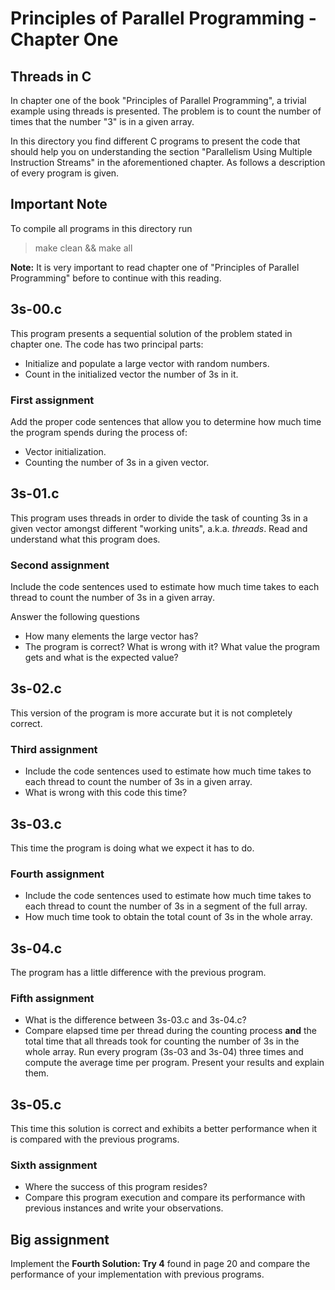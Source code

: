 # Principles of Parallel Programming - Chapter One
## Threads in C

In chapter one of the book "Principles of Parallel Programming", a trivial example using threads is presented. The problem is to count the number of times that the number "3" is in a given array.

In this directory you find different C programs to present the code that should help you on understanding the section "Parallelism Using Multiple Instruction Streams" in the aforementioned chapter. As follows a description of every program is given.

## Important Note

To compile all programs in this directory run

> make clean && make all

**Note:** It is very important to read chapter one of "Principles of Parallel Programming" before to continue with this reading.

<!--
**Note:** These programs were run in a computer having 8 GB of RAM
-->

## 3s-00.c

This program presents a sequential solution of the problem stated in chapter one. The code has two principal parts:

- Initialize and populate a large vector with random numbers.
- Count in the initialized vector the number of 3s in it.

### First assignment 

Add the proper code sentences that allow you to determine how much time the program spends during the process of:

- Vector initialization.
- Counting the number of 3s in a given vector.

## 3s-01.c

This program uses threads in order to divide the task of counting 3s in a given vector amongst different "working units", a.k.a. *threads*. 
Read and understand what this program does.

### Second assignment

Include the code sentences used to estimate how much time takes to each thread to count the number of 3s in a given array.  

Answer the following questions

- How many elements the large vector has?
- The program is correct? What is wrong with it? What value the program gets and what is the expected value?

## 3s-02.c

This version of the program is more accurate but it is not completely correct.

### Third assignment

- Include the code sentences used to estimate how much time takes to each thread to count the number of 3s in a given array.
- What is wrong with this code this time?

## 3s-03.c

This time the program is doing what we expect it has to do.

### Fourth assignment

- Include the code sentences used to estimate how much time takes to each thread to count the number of 3s in a segment of the full array.    
- How much time took to obtain the total count of 3s in the whole array.

## 3s-04.c

The program has a little difference with the previous program.

### Fifth assignment

- What is the difference between 3s-03.c and 3s-04.c?
- Compare elapsed time per thread during the counting process **and** the total time that all  threads took for counting the number of 3s in the whole array. Run every program (3s-03 and 3s-04) three times and compute the average time per program. Present your results and explain them.

## 3s-05.c 

This time this solution is correct and exhibits a better performance when it is compared with the previous  programs. 

### Sixth assignment

- Where the success of this program resides?
- Compare this program execution and compare its performance with previous instances and write your observations.

## Big assignment

Implement the **Fourth Solution: Try 4** found in page 20 and compare the performance of your implementation with previous programs.

